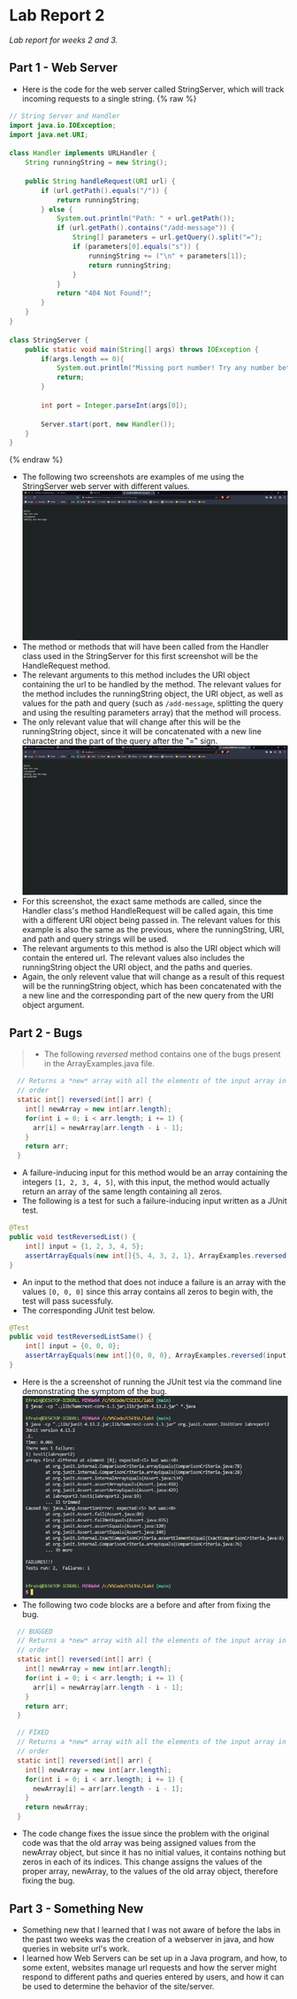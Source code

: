 # Lab Report 2
*Lab report for weeks 2 and 3.*
## Part 1 - Web Server
* Here is the code for the web server called StringServer, which will track incoming requests to a single string.
{% raw %}
```java
// String Server and Handler
import java.io.IOException;
import java.net.URI;

class Handler implements URLHandler {
    String runningString = new String();

    public String handleRequest(URI url) {
        if (url.getPath().equals("/")) {
            return runningString;
        } else {
            System.out.println("Path: " + url.getPath());
            if (url.getPath().contains("/add-message")) {
                String[] parameters = url.getQuery().split("=");
                if (parameters[0].equals("s")) {
                    runningString += ("\n" + parameters[1]);
                    return runningString;
                }
            }
            return "404 Not Found!";
        }
    }
}

class StringServer {
    public static void main(String[] args) throws IOException {
        if(args.length == 0){
            System.out.println("Missing port number! Try any number between 1024 to 49151");
            return;
        }

        int port = Integer.parseInt(args[0]);

        Server.start(port, new Handler());
    }
}
```
{% endraw %}
* The following two screenshots are examples of me using the StringServer web server with different values.
![image](newmsgaft.png)
* The method or methods that will have been called from the Handler class used in the StringServer for this first screenshot will be the HandleRequest method.
* The relevant arguments to this method includes the URI object containing the url to be handled by the method. The relevant values for the method includes the runningString object, the URI object, as well as values for the path and query (such as `/add-message`, splitting the query and using the resulting parameters array) that the method will process.
* The only relevant value that will change after this will be the runningString object, since it will be concatenated with a new line character and the part of the query after the "=" sign. 
![image](newmsgnum.png)
* For this screenshot, the exact same methods are called, since the Handler class's method HandleRequest will be called again, this time with a different URI object being passed in. The relevant values for this example is also the same as the previous, where the runningString, URI, and path and query strings will be used.
* The relevant arguments to this method is also the URI object which will contain the entered url. The relevant values also includes the runningString object the URI object, and the paths and queries.
* Again, the only relevent value that will change as a result of this request will be the runningString object, which has been concatenated with the a new line and the corresponding part of the new query from the URI object argument.

## Part 2 - Bugs
> * The following *reversed* method contains one of the bugs present in the ArrayExamples.java file.
```java
  // Returns a *new* array with all the elements of the input array in reversed
  // order
  static int[] reversed(int[] arr) {
    int[] newArray = new int[arr.length];
    for(int i = 0; i < arr.length; i += 1) {
      arr[i] = newArray[arr.length - i - 1];
    }
    return arr;
  }
```
* A failure-inducing input for this method would be an array containing the integers `[1, 2, 3, 4, 5]`, with this input, the method would actually return an array of the same length containing all zeros. 
* The following is a test for such a failure-inducing input written as a JUnit test.
```java
@Test
public void testReversedList() {
    int[] input = {1, 2, 3, 4, 5};
    assertArrayEquals(new int[]{5, 4, 3, 2, 1}, ArrayExamples.reversed(input));
}
```
* An input to the method that does not induce a failure is an array with the values `[0, 0, 0]` since this array contains all zeros to begin with, the test will pass sucessfuly.
* The corresponding JUnit test below.
```java
@Test
public void testReversedListSame() {
    int[] input = {0, 0, 0};
    assertArrayEquals(new int[]{0, 0, 0}, ArrayExamples.reversed(input));
}
```
* Here is the a screenshot of running the JUnit test via the command line demonstrating the symptom of the bug.
![image](junittestresubmit.png)
* The following two code blocks are a before and after from fixing the bug.
```java
  // BUGGED
  // Returns a *new* array with all the elements of the input array in reversed
  // order
  static int[] reversed(int[] arr) {
    int[] newArray = new int[arr.length];
    for(int i = 0; i < arr.length; i += 1) {
      arr[i] = newArray[arr.length - i - 1];
    }
    return arr;
  }
```
```java
  // FIXED
  // Returns a *new* array with all the elements of the input array in reversed
  // order
  static int[] reversed(int[] arr) {
    int[] newArray = new int[arr.length];
    for(int i = 0; i < arr.length; i += 1) {
      newArray[i] = arr[arr.length - i - 1];
    }
    return newArray;
  }
```
* The code change fixes the issue since the problem with the original code was that the old array was being assigned values from the newArray object, but since it has no initial values, it contains nothing but zeros in each of its indices. This change assigns the values of the proper array, newArray, to the values of the old array object, therefore fixing the bug.

## Part 3 - Something New 
* Something new that I learned that I was not aware of before the labs in the past two weeks was the creation of a webserver in java, and how queries in website url's work. 
* I learned how Web Servers can be set up in a Java program, and how, to some extent, websites manage url requests and how the server might respond to different paths and queries entered by users, and how it can be used to determine the behavior of the site/server.
